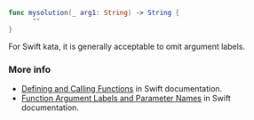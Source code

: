 ```swift
func mysolution(_ arg1: String) -> String {
      ""
}
```

For Swift kata, it is generally acceptable to omit argument labels.  

### More info

- [Defining and Calling Functions](https://docs.swift.org/swift-book/documentation/the-swift-programming-language/functions/#Defining-and-Calling-Functions) in Swift documentation.
- [Function Argument Labels and Parameter Names](https://docs.swift.org/swift-book/documentation/the-swift-programming-language/functions/#Function-Argument-Labels-and-Parameter-Names) in Swift documentation.